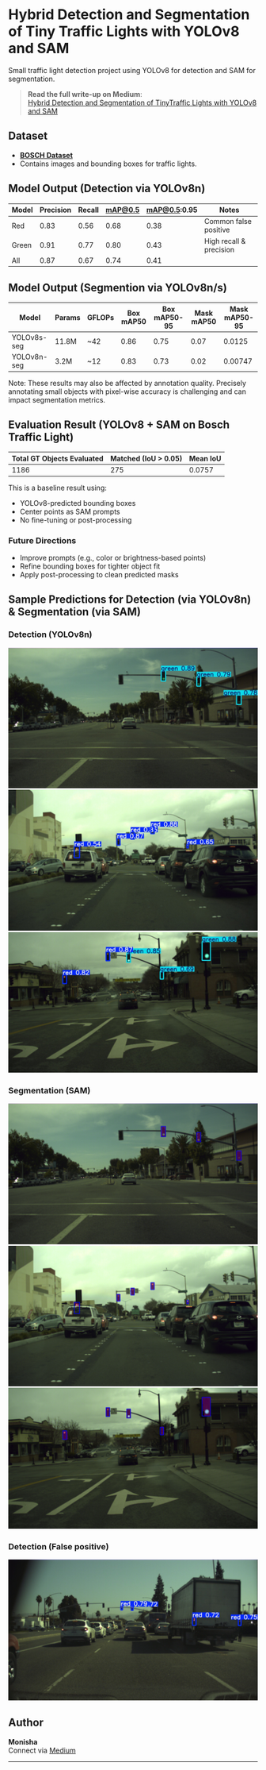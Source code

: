 #  Hybrid Detection and Segmentation of Tiny Traffic Lights with YOLOv8 and SAM

Small traffic light detection project using YOLOv8 for detection and SAM for segmentation.

> **Read the full write-up on Medium**:  
> [Hybrid Detection and Segmentation of TinyTraffic Lights with YOLOv8 and SAM](https://medium.com/@monishatemp20/yolov8-for-small-object-detection-real-world-use-case-on-traffic-lights-f3bbe95c742d)

## Dataset
- **[BOSCH Dataset](https://hci.iwr.uni-heidelberg.de/content/bosch-small-traffic-lights-dataset)**
- Contains images and bounding boxes for traffic lights.


## Model Output (Detection via YOLOv8n)
| Model        | Precision |  Recall  | mAP@0.5  | mAP@0.5:0.95 | Notes                      |
|--------------|-----------|----------|----------|--------------|--------------------------- |
| Red          | 0.83      | 0.56     |  0.68    |  0.38        | Common false positive      |
| Green        | 0.91      | 0.77     |  0.80    |  0.43        | High recall & precision    |
| All          | 0.87      | 0.67     |  0.74    |  0.41        |                            |

## Model Output (Segmention via YOLOv8n/s)
| Model       | Params | GFLOPs | Box mAP50 | Box mAP50-95 | Mask mAP50 | Mask mAP50-95 |
| ----------- | ------ | ------ | --------- | ------------ | ---------- | ------------- |
| YOLOv8s-seg | 11.8M  | ~42    | 0.86      | 0.75         | 0.07       | 0.0125        |
| YOLOv8n-seg | 3.2M   | ~12    | 0.83      | 0.73         | 0.02       | 0.00747       |

Note: These results may also be affected by annotation quality. Precisely annotating small objects with pixel-wise accuracy is challenging and can impact segmentation metrics.

## Evaluation Result (YOLOv8 + SAM on Bosch Traffic Light)
| Total GT Objects Evaluated | Matched (IoU > 0.05) | Mean IoU | 
| ---------------------------| ---------------------| ---------| 
| 1186                       | 275                  | 0.0757   | 

This is a baseline result using:
- YOLOv8-predicted bounding boxes
- Center points as SAM prompts
- No fine-tuning or post-processing

### Future Directions
- Improve prompts (e.g., color or brightness-based points)
- Refine bounding boxes for tighter object fit
- Apply post-processing to clean predicted masks

## Sample Predictions for Detection (via YOLOv8n) & Segmentation (via SAM)

### Detection (YOLOv8n)
![YOLOv8 Result](results/green.jpg)
![YOLOv8 Result](results/red.jpg)
![YOLOv8 Result](results/mixed.jpg)

### Segmentation (SAM)
![SAM Result](results/sam_green.png)
![SAM Result](results/sam_red.png)
![SAM Result](results/sam_mixed.png)

### Detection (False positive)
![YOLOv8 Result](results/false_positive.jpg)

## Author

**Monisha**  
Connect via [Medium](https://medium.com/@monishatemp20)  

---
